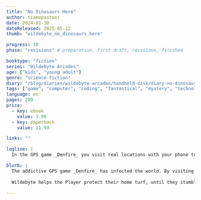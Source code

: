 ```yaml
---
title: "No Dinosaurs Here"
author: tiamopastoor
date: 2024-01-30
dateReleased: 2025-05-12
thumb: "wildebyte_no_dinosaurs_here"

progress: 10
phase: "revisions" # preparation, first draft, revisions, finished

booktype: "fiction"
series: "Wildebyte Arcades"
age: ["kids", "young adult"] 
genre: "science-fiction"
diary: "/blog/diaries/wildebyte-arcades/handheld-disk/diary-no-dinosaurs-here/"
tags: ["game", "computer", "coding", "fantastical", "mystery", "technology", "adventure"]
language: en
pages: 200
price:
  - key: ebook
    value: 3.99
  - key: paperback
    value: 11.99

links: ""

logline: |
  In the GPS game _Denfire_ you visit real locations with your phone to battle in a virtual world. Wildebyte helps keep control in the neighborhood, until a suspicious trail whispering their name leads them off-track. Dangerous locations that bring their Player, a kid in the real world, into dark alleys and lion's dens.

blurb: |
  The addictive GPS game _Denfire_ has infected the world. By visiting real locations and capturing monsters with your phone, a war brews for control of this virtual world. 
  
  Wildebyte helps the Player protect their home turf, until they stumble upon a mysterious trail of dangerous locations. Real locations that all mean something to _them_. Consumed by curiosity, they lead a kid in the real world into dark alleys and lion's dens.

---
```


